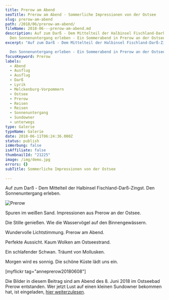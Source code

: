 ```yaml
---
title: Prerow am Abend
seoTitle: Prerow am Abend - Sommerliche Impressionen von der Ostsee
slug: prerow-am-abend
path: /2018/06/prerow-am-abend/
fileName: 2018-06---prerow-am-abend.md
description: Auf zum Darß - Dem Mittelteil der Halbinsel Fischland-Darß-Zingst.
  Den Sonnenuntergang erleben - Ein Sommerabend in Prerow an der Ostsee
excerpt: "Auf zum Darß - Dem Mittelteil der Halbinsel Fischland-Darß-Zingst.\r

  Den Sonnenuntergang erleben - Ein Sommerabend in Prerow an der Ostsee"
focusKeyword: Prerow
labels:
  - Abend
  - Ausflug
  - Ausflug
  - Darß
  - Lyrik
  - Melckenburg-Vorpommern
  - Ostsee
  - Prerow
  - Reisen
  - Reisen
  - Sonnenuntergang
  - Sundowner
  - unterwegs
type: Galerie
typeName: Galerie
date: 2018-06-11T06:24:36.000Z
status: publish
isWerbung: false
isAffiliate: false
thumbnailId: "21225"
image: /img/demo.jpg
errors: {}
subTitle: Sommerliche Impressionen von der Ostsee
  
---
```


Auf zum Darß - Dem Mittelteil der Halbinsel Fischland-Darß-Zingst. Den
Sonnenuntergang erleben.

![Prerow](http://cardamonchai.com/wp-content/uploads/2018/06/42679607012_5bf03463f1_z-400x533.jpg)

Spuren im weißen Sand. Impressionen aus Prerow an der Ostsee.

Die Stille genießen. Wie die Wasservögel auf den Binnengewässern.

Wundervolle Lichtstimmung. Prerow am Abend.

Perfekte Aussicht. Kaum Wolken am Ostseestrand.

Ein schlafender Schwan. Träumt von Mollusken.

Morgen wird es sonnig. Die schöne Küste lädt uns ein.

[myflickr tag="anneprerow20180608"]

Die Bilder in diesem Beitrag sind am Abend des 8. Juni 2018 im Ostseebad Prerow
entstanden. Wer jetzt Lust auf einen kleinen Sundowner bekommen hat, ist
eingeladen, [hier weiterzulesen](/2018/06/sloe-dancer/).

  